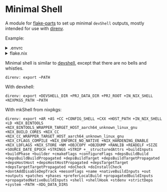 # Minimal Shell

A module for [flake-parts](https://flake.parts) to set up minimal `devShell` outputs, mostly intended for use with [direnv](https://direnv.net).

Example:

<details>
<summary>.envrc</summary>

```
use flake path:.#direnv
```
</details>

<details>
<summary>flake.nix</summary>

```nix
{
  inputs = {
    nixpkgs.url = "nixpkgs";
    systems.url = "systems";
    flake-parts.url = "flake-parts";
    minimal-shell.url = "github:tie-infra/minimal-shell";
  };
  outputs = inputs: inputs.flake-parts.lib.mkFlake { inherit inputs; } {
    systems = import inputs.systems;
    imports = [ inputs.minimal-shell.flakeModule ];
    perSystem = { pkgs, ... }: {
      minimalShells = {
        # Add packages to PATH.
        direnv = with pkgs; [
          nixpkgs-fmt
        ];
        # Set additional environment variables.
        direnv-nocolor = {
          packages = [ pkgs.nixpkgs-fmt ];
          exports = [ "NO_COLOR=1" ];
        };
      };
    };
  };
}
```
</details>

Minimal shell is similar to [devshell](https://numtide.github.io/devshell), except that there are no bells and whistles.

```
direnv: export ~PATH
```

With devshell:
```
direnv: export +DEVSHELL_DIR +PRJ_DATA_DIR +PRJ_ROOT +IN_NIX_SHELL +NIXPKGS_PATH ~PATH
```

With mkShell from nixpkgs:
```
direnv: export +AR +AS +CC +CONFIG_SHELL +CXX +HOST_PATH +IN_NIX_SHELL +LD +NIX_BINTOOLS +NIX_BINTOOLS_WRAPPER_TARGET_HOST_aarch64_unknown_linux_gnu +NIX_BUILD_CORES +NIX_CC +NIX_CC_WRAPPER_TARGET_HOST_aarch64_unknown_linux_gnu +NIX_CFLAGS_COMPILE +NIX_ENFORCE_NO_NATIVE +NIX_HARDENING_ENABLE +NIX_LDFLAGS +NIX_STORE +NM +OBJCOPY +OBJDUMP +RANLIB +READELF +SIZE +SOURCE_DATE_EPOCH +STRINGS +STRIP +__structuredAttrs +buildInputs +buildPhase +builder +cmakeFlags +configureFlags +depsBuildBuild +depsBuildBuildPropagated +depsBuildTarget +depsBuildTargetPropagated +depsHostHost +depsHostHostPropagated +depsTargetTarget +depsTargetTargetPropagated +doCheck +doInstallCheck +dontAddDisableDepTrack +mesonFlags +name +nativeBuildInputs +out +outputs +patches +phases +preferLocalBuild +propagatedBuildInputs +propagatedNativeBuildInputs +shell +shellHook +stdenv +strictDeps +system ~PATH ~XDG_DATA_DIRS
```

